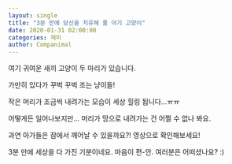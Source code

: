 ```yaml
---
layout: single
title: "3분 만에 당신을 치유해 줄 아기 고양이"
date: 2020-01-31 02:00:00
categories: 재미
author: Companimal
---
```


여기 귀여운 새끼 고양이 두 마리가 있습니다.

가만히 있다가 꾸벅 꾸벅 조는 냥이들!

작은 머리가 조금씩 내려가는 모습이 세상 힐링 됩니다...ㅠㅠ

어떻게든 일어나보지만... 머리가 땅으로 내려가는 건 어쩔 수 없나 봐요.

과연 아가들은 잠에서 깨어날 수 있을까요?! 영상으로 확인해보세요!

3분 만에 세상을 다 가진 기분이네요. 마음이 편-안. 여러분은 어떠셨나요? :)
